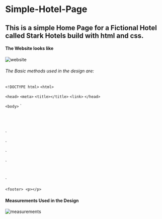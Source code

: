 # Simple-Hotel-Page
## This is a simple Home Page for a Fictional Hotel called Stark Hotels build with html and css.

#### The Website looks like
![website](https://user-images.githubusercontent.com/79846829/127953241-29686794-d9d3-4f6f-899c-30e4a6c4704d.png)

###### The Basic methods used in the design are:
`<!DOCTYPE html>`
`<html>`
<!-------------------  Head tags ----------------------------------->
`<head>`
  `<meta>`
  `<title></title>`
  `<link>`
`</head>`
<!------------X-------  Head tags ---------X-------------------------->

<!--------------------  Body tags ------------------------------------>
`<body>`
  `<header>
    <img></img>
  </header>`
  
  `<nav>
    <a></a>
  </nav>`
  
  `<main>
    <h1></h1>
    <p></p>
    <a></a>
  </main>`
  
  `<footer>
    <p></p>`
  </footer>
</body>
<!------------X-------  Body tags ---------X-------------------------->
</html>

#### Measurements Used in the Design
![measurements](https://user-images.githubusercontent.com/79846829/127953834-92633952-e8c2-4e3b-b1c7-89c145b7fac6.jpg)

